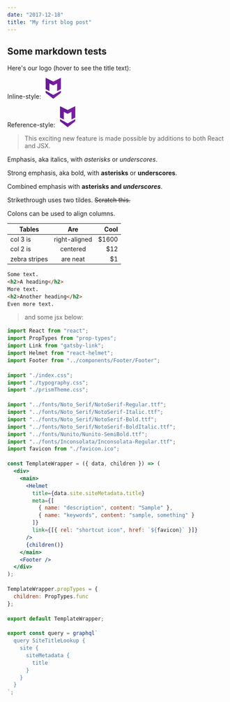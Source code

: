 ```yaml
---
date: "2017-12-18"
title: "My first blog post"
---
```


## Some markdown tests

Here's our logo (hover to see the title text):

Inline-style:
![alt text](https://github.com/adam-p/markdown-here/raw/master/src/common/images/icon48.png "Logo Title Text 1")

Reference-style:
![alt text][logo]

[logo]: https://github.com/adam-p/markdown-here/raw/master/src/common/images/icon48.png "Logo Title Text 2"

> This exciting new feature is made possible by additions to both React and JSX.

Emphasis, aka italics, with _asterisks_ or _underscores_.

Strong emphasis, aka bold, with **asterisks** or **underscores**.

Combined emphasis with **asterisks and _underscores_**.

Strikethrough uses two tildes. ~~Scratch this.~~

Colons can be used to align columns.

| Tables        |      Are      |  Cool |
| ------------- | :-----------: | ----: |
| col 3 is      | right-aligned | $1600 |
| col 2 is      |   centered    |   $12 |
| zebra stripes |   are neat    |    $1 |

```html
Some text.
<h2>A heading</h2>
More text.
<h2>Another heading</h2>
Even more text.
```

> and some jsx below:

```jsx
import React from "react";
import PropTypes from "prop-types";
import Link from "gatsby-link";
import Helmet from "react-helmet";
import Footer from "../components/Footer/Footer";

import "./index.css";
import "./typography.css";
import "./prismTheme.css";

import "../fonts/Noto_Serif/NotoSerif-Regular.ttf";
import "../fonts/Noto_Serif/NotoSerif-Italic.ttf";
import "../fonts/Noto_Serif/NotoSerif-Bold.ttf";
import "../fonts/Noto_Serif/NotoSerif-BoldItalic.ttf";
import "../fonts/Nunito/Nunito-SemiBold.ttf";
import "../fonts/Inconsolata/Inconsolata-Regular.ttf";
import favicon from "./favicon.ico";

const TemplateWrapper = ({ data, children }) => (
  <div>
    <main>
      <Helmet
        title={data.site.siteMetadata.title}
        meta={[
          { name: "description", content: "Sample" },
          { name: "keywords", content: "sample, something" }
        ]}
        link={[{ rel: "shortcut icon", href: `${favicon}` }]}
      />
      {children()}
    </main>
    <Footer />
  </div>
);

TemplateWrapper.propTypes = {
  children: PropTypes.func
};

export default TemplateWrapper;

export const query = graphql`
  query SiteTitleLookup {
    site {
      siteMetadata {
        title
      }
    }
  }
`;
```
